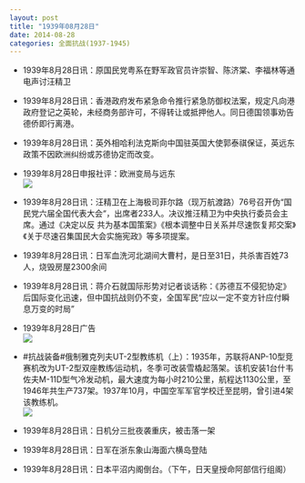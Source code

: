```yaml
---
layout: post
title: "1939年08月28日"
date: 2014-08-28
categories: 全面抗战(1937-1945)
---
```


<meta name="referrer" content="no-referrer" />

- 1939年8月28日讯：原国民党粤系在野军政官员许崇智、陈济棠、李福林等通电声讨汪精卫 

- 1939年8月28日讯：香港政府发布紧急命令推行紧急防御权法案，规定凡向港政府登记之英轮，未经商务部许可，不得转让或抵押他人。同日德国领事劝告德侨即行离港。 

- 1939年8月28日讯：英外相哈利法克斯向中国驻英国大使郭泰祺保证，英远东政策不因欧洲纠纷或苏德协定而改变。 

- 1939年8月28日申报社评：欧洲变局与远东 <br/><img src="https://ww4.sinaimg.cn/large/aca367d8jw1ejsmjls6bjj20wq0y44q1.jpg" />

- 1939年8月28日讯：汪精卫在上海极司菲尔路（现万航渡路）76号召开伪“国民党六届全国代表大会“，出席者233人。决议推汪精卫为中央执行委员会主席。通过《决定以反 共为基本国策案》《根本调整中日关系并尽速恢复邦交案》《关于尽速召集国民大会实施宪政》等多项提案。 

- 1939年8月28日讯：日军血洗河北湖间大曹村，是日至31日，共杀害百姓73人，烧毁房屋2300余间 

- 1939年8月28日讯：蒋介石就国际形势对记者谈话称：《苏德互不侵犯协定》后国际变化迅速，但中国抗战则仍不变，全国军民“应以一定不变方针应付瞬息万变的时局” 

- 1939年8月28日广告 <br/><img src="https://ww3.sinaimg.cn/large/aca367d8jw1ejs6d1rxpuj20ch0ha0vj.jpg" />

- #抗战装备#俄制雅克列夫UT-2型教练机（上）：1935年，苏联将ANP-10型竞赛机改为UT-2型双座教练∕运动机，冬季可改装雪橇起落架。该机安装1台什韦佐夫M-11D型气冷发动机，最大速度为每小时210公里，航程达1130公里，至1946年共生产737架。1937年10月，中国空军军官学校迁至昆明，曾引进4架该教练机。 <br/><img src="https://ww4.sinaimg.cn/large/aca367d8jw1ejs4ceei9bj20b00g975x.jpg" />

- 1939年8月28日讯：日机分三批夜袭重庆，被击落一架 

- 1939年8月28日讯：日军在浙东象山海面六横岛登陆 

- 1939年8月28日讯：日本平沼内阁倒台。（下午，日天皇授命阿部信行组阁） 

